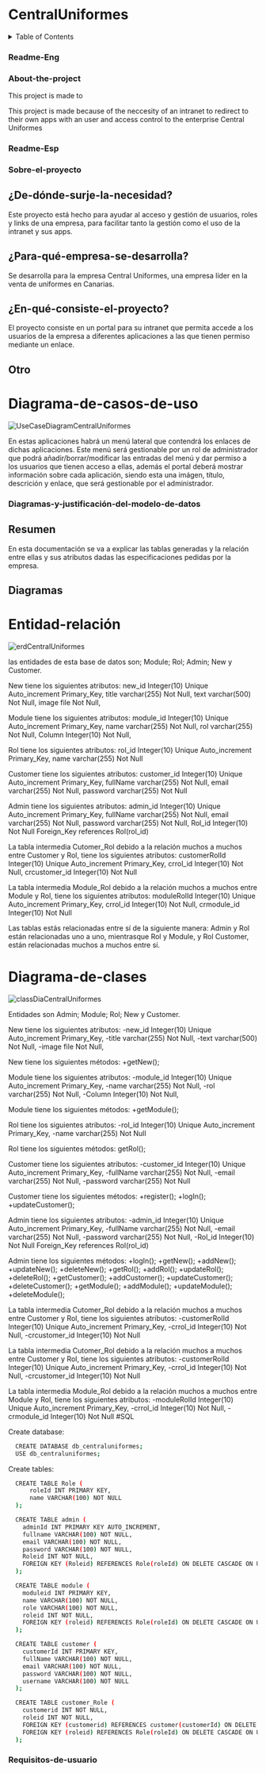 # CentralUniformes

<!-- TABLE OF CONTENTS -->
<details>
  <summary>Table of Contents</summary>
  <ol>
    <li>
      <a href="#Readme-Eng">Readme on English</a>
      <ul>
        <li><a href="#About-the-project">About theproject</a></li>
      </ul>
    </li>
    <li>
      <a href="#Readme-Esp">Readme en español</a>
      <ul>
        <li><a href="#Sobre-el-proyecto">Sobre el proyecto</a></li>
        <ul>
           <li><a href="#¿De-dónde-surje-la-necesidad?">¿De dónde surje la necesidad?</a></li>
           <li><a href="#¿Para-qué-empresa-se-desarrolla?">¿Para qué empresa se desarrolla?</a></li>
           <li><a href="#¿En-qué-consiste-el-proyecto?">¿En qué consiste el proyecto?</a></li>
           <li><a href="#Otro">Otro</a></li>
          <ul>
            <li><a href="#Diagrama-de-casos-de-uso">Diagrama de casos de uso</a></li>
          </ul>
        </ul>
         <li><a href="#Diagramas-y-justificación-del-modelo-de-datos">Diagramas y justificación del modelo de datos</a></li>
        <ul>
           <li><a href="#Resumen">Resumen</a></li>
           <li><a href="#Diagramas">Diagramas</a></li>
          <ul>
            <li><a href="#Entidad-relación">Entidad relación</a></li>
            <li><a href="#Diagrama-de-clases">Diagrama de clases</a></li>
          </ul>
        </ul>
        <li>
      <a href="#Requisitos-de-usuario">Requisitos de usuario</a>
    </li>
      </ul>
    </li>
  </ol>
</details>


### Readme-Eng
### About-the-project
This project is made to 

This project is made because of the neccesity of an intranet to redirect to their own apps with an user and access control to the enterprise Central Uniformes


### Readme-Esp
### Sobre-el-proyecto


## ¿De-dónde-surje-la-necesidad?
Este proyecto está hecho para ayudar al acceso y gestión de usuarios, roles y links de una empresa, para facilitar tanto la gestión como el uso de la intranet y sus apps.


## ¿Para-qué-empresa-se-desarrolla?
Se desarrolla para la empresa Central Uniformes, una empresa líder en la venta de uniformes en Canarias.


## ¿En-qué-consiste-el-proyecto?
El proyecto consiste en un portal para su intranet que permita accede a los usuarios de la empresa a diferentes aplicaciones a las que tienen permiso mediante un enlace.

## Otro
# Diagrama-de-casos-de-uso
![UseCaseDiagramCentralUniformes](https://github.com/AdrianArmasRincon/CentralUniformes/assets/146866842/c47f03be-34e2-40d6-8020-dc1b42270bdb)


En estas aplicaciones habrá un menú lateral que contendrá los enlaces de dichas aplicaciones. Este menú será gestionable por un rol de administrador que podrá añadir/borrar/modificar las entradas del menú y dar permiso a los usuarios que tienen acceso a ellas, además el portal deberá mostrar información sobre cada aplicación, siendo esta una imágen, título, descrición y enlace, que será gestionable por el administrador.

### Diagramas-y-justificación-del-modelo-de-datos 
## Resumen 
En esta documentación se va a explicar las tablas generadas y la relación entre ellas y sus atributos dadas las especificaciones pedidas por la empresa.

## Diagramas
# Entidad-relación
![erdCentralUniformes](https://github.com/AdrianArmasRincon/CentralUniformes/assets/146866842/afca52ea-9fac-4629-9edd-a2f045c65546)

las entidades de esta base de datos son; Module; Rol; Admin; New y Customer.

New tiene los siguientes atributos:
  new_id            Integer(10)  Unique Auto_increment  Primary_Key,
  title             varchar(255) Not Null,
  text              varchar(500) Not Null,
  image             file  Not Null,
  
Module tiene los siguientes atributos:
  module_id        Integer(10)  Unique Auto_increment  Primary_Key,
  name             varchar(255) Not Null,
  rol              varchar(255) Not Null,
  Column           Integer(10)  Not Null,

Rol tiene los siguientes atributos:
  rol_id           Integer(10)  Unique Auto_increment  Primary_Key,
  name             varchar(255) Not Null

Customer tiene los siguientes atributos:
  customer_id      Integer(10)  Unique Auto_increment  Primary_Key,
  fullName         varchar(255) Not Null,
  email            varchar(255) Not Null,
  password         varchar(255) Not Null

Admin tiene los siguientes atributos:
  admin_id         Integer(10)  Unique Auto_increment  Primary_Key,
  fullName         varchar(255) Not Null,
  email            varchar(255) Not Null,
  password         varchar(255) Not Null,
  Rol_id           Integer(10)  Not Null Foreign_Key references Rol(rol_id)

La tabla intermedia Cutomer_Rol debido a la relación muchos a muchos entre Customer y Rol, tiene los siguientes atributos:
  customerRolId    Integer(10)  Unique Auto_increment  Primary_Key,
  crrol_id         Integer(10)  Not Null,
  crcustomer_id    Integer(10)  Not Null

La tabla intermedia Module_Rol debido a la relación muchos a muchos entre Module y Rol, tiene los siguientes atributos:
  moduleRolId     Integer(10)  Unique Auto_increment  Primary_Key,
  crrol_id        Integer(10)  Not Null,
  crmodule_id     Integer(10)  Not Null

Las tablas estás relacionadas entre sí de la siguiente manera:
Admin y Rol están relacionadas uno a uno, mientrasque Rol y Module, y Rol Customer, están relacionadas muchos a muchos entre sí.


# Diagrama-de-clases
![classDiaCentralUniformes](https://github.com/AdrianArmasRincon/CentralUniformes/assets/146866842/dc26f17a-74d6-47ca-aed5-884c857ecaa5)

Entidades son Admin; Module; Rol; New y Customer.

New tiene los siguientes atributos:
  -new_id            Integer(10)  Unique Auto_increment  Primary_Key,
  -title             varchar(255) Not Null,
  -text              varchar(500) Not Null,
  -image             file  Not Null,

New tiene los siguientes métodos:
  +getNew();
  
Module tiene los siguientes atributos:
  -module_id        Integer(10)  Unique Auto_increment  Primary_Key,
  -name             varchar(255) Not Null,
  -rol              varchar(255) Not Null,
  -Column           Integer(10)  Not Null,
  
Module tiene los siguientes métodos:
  +getModule();
  
Rol tiene los siguientes atributos:
  -rol_id           Integer(10)  Unique Auto_increment  Primary_Key,
  -name             varchar(255) Not Null
  
Rol tiene los siguientes métodos:
  getRol();
  
Customer tiene los siguientes atributos:
  -customer_id      Integer(10)  Unique Auto_increment  Primary_Key,
  -fullName         varchar(255) Not Null,
  -email            varchar(255) Not Null,
  -password         varchar(255) Not Null

Customer tiene los siguientes métodos:
  +register();
  +logIn();
  +updateCustomer();
  
Admin tiene los siguientes atributos:
  -admin_id         Integer(10)  Unique Auto_increment  Primary_Key,
  -fullName         varchar(255) Not Null,
  -email            varchar(255) Not Null,
  -password         varchar(255) Not Null,
  -Rol_id           Integer(10)  Not Null Foreign_Key references Rol(rol_id)

Admin tiene los siguientes métodos:
  +logIn();
  +getNew();
  +addNew();
  +updateNew();
  +deleteNew();
  +getRol();
  +addRol();
  +updateRol();
  +deleteRol();
  +getCustomer();
  +addCustomer();
  +updateCustomer();
  +deleteCustomer();
  +getModule();
  +addModule();
  +updateModule();
  +deleteModule();
  
La tabla intermedia Cutomer_Rol debido a la relación muchos a muchos entre Customer y Rol, tiene los siguientes atributos:
  -customerRolId    Integer(10)  Unique Auto_increment  Primary_Key,
  -crrol_id         Integer(10)  Not Null,
  -crcustomer_id    Integer(10)  Not Null

La tabla intermedia Cutomer_Rol debido a la relación muchos a muchos entre Customer y Rol, tiene los siguientes atributos:
  -customerRolId    Integer(10)  Unique Auto_increment  Primary_Key,
  -crrol_id         Integer(10)  Not Null,
  -crcustomer_id    Integer(10)  Not Null

La tabla intermedia Module_Rol debido a la relación muchos a muchos entre Module y Rol, tiene los siguientes atributos:
  -moduleRolId     Integer(10)  Unique Auto_increment  Primary_Key,
  -crrol_id        Integer(10)  Not Null,
  -crmodule_id     Integer(10)  Not Null
#SQL

Create database:
```sh
  CREATE DATABASE db_centraluniformes;
  USE db_centraluniformes;
```
Create tables:
```sh
  CREATE TABLE Role (
      roleId INT PRIMARY KEY,
      name VARCHAR(100) NOT NULL
  );

  CREATE TABLE admin (
    adminId INT PRIMARY KEY AUTO_INCREMENT,
    fullname VARCHAR(100) NOT NULL,
    email VARCHAR(100) NOT NULL,
    password VARCHAR(100) NOT NULL,
    Roleid INT NOT NULL,
    FOREIGN KEY (Roleid) REFERENCES Role(roleId) ON DELETE CASCADE ON UPDATE CASCADE
  );

  CREATE TABLE module (
    moduleid INT PRIMARY KEY,
    name VARCHAR(100) NOT NULL,
    role VARCHAR(100) NOT NULL,
    roleid INT NOT NULL,
    FOREIGN KEY (roleid) REFERENCES Role(roleId) ON DELETE CASCADE ON UPDATE CASCADE
  );

  CREATE TABLE customer (
    customerId INT PRIMARY KEY,
    fullName VARCHAR(100) NOT NULL,
    email VARCHAR(100) NOT NULL,
    password VARCHAR(100) NOT NULL,
    username VARCHAR(100) NOT NULL
  );

  CREATE TABLE customer_Role (
    customerid INT NOT NULL,
    roleid INT NOT NULL,
    FOREIGN KEY (customerid) REFERENCES customer(customerId) ON DELETE CASCADE ON UPDATE CASCADE,
    FOREIGN KEY (roleid) REFERENCES Role(roleId) ON DELETE CASCADE ON UPDATE CASCADE
  );
```
### Requisitos-de-usuario







